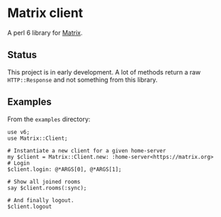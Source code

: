 # Matrix client

A perl 6 library for [Matrix](https://matrix.org).

## Status

This project is in early development. A lot of methods return a raw
`HTTP::Response` and not something from this library.

## Examples

From the `examples` directory:

    use v6;
    use Matrix::Client;

    # Instantiate a new client for a given home-server
    my $client = Matrix::Client.new: :home-server<https://matrix.org>
    # Login
    $client.login: @*ARGS[0], @*ARGS[1];

    # Show all joined rooms
    say $client.rooms(:sync);

    # And finally logout.
    $client.logout
